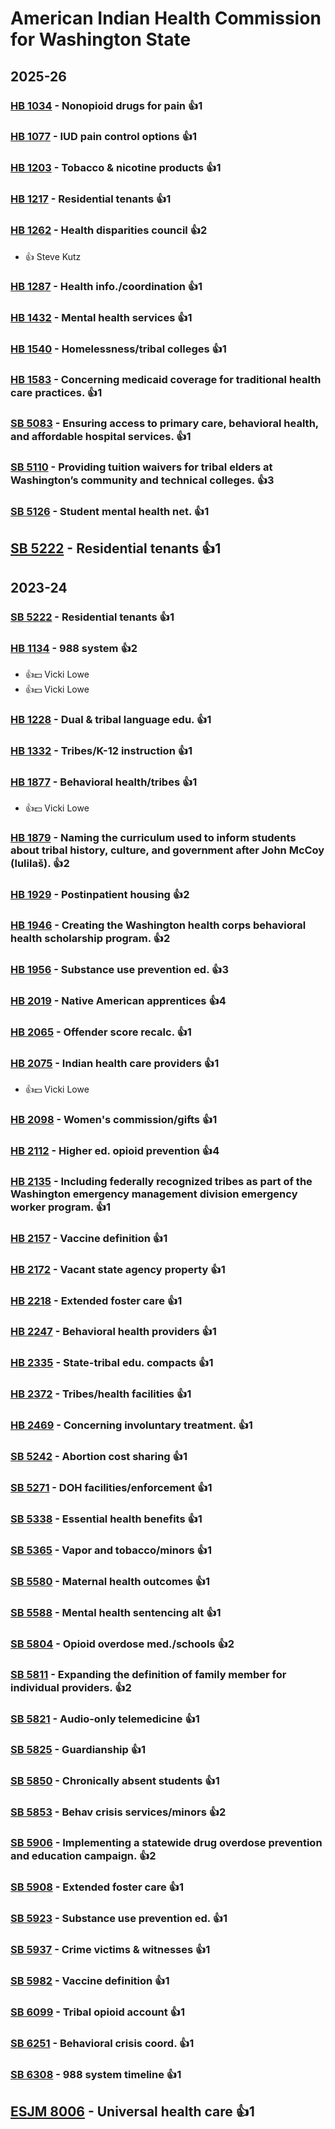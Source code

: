 # American Indian Health Commission for Washington State
## 2025-26

### [HB 1034](/bill/2025-26/hb/1034/) - Nonopioid drugs for pain 👍1  

### [HB 1077](/bill/2025-26/hb/1077/) - IUD pain control options 👍1  

### [HB 1203](/bill/2025-26/hb/1203/) - Tobacco & nicotine products 👍1  

### [HB 1217](/bill/2025-26/hb/1217/) - Residential tenants 👍1  

### [HB 1262](/bill/2025-26/hb/1262/) - Health disparities council 👍2  
* 👍 Steve Kutz

### [HB 1287](/bill/2025-26/hb/1287/) - Health info./coordination 👍1  

### [HB 1432](/bill/2025-26/hb/1432/) - Mental health services 👍1  

### [HB 1540](/bill/2025-26/hb/1540/) - Homelessness/tribal colleges 👍1  

### [HB 1583](/bill/2025-26/hb/1583/) - Concerning medicaid coverage for traditional health care practices. 👍1  

### [SB 5083](/bill/2025-26/sb/5083/) - Ensuring access to primary care, behavioral health, and affordable hospital services. 👍1  

### [SB 5110](/bill/2025-26/sb/5110/) - Providing tuition waivers for tribal elders at Washington’s community and technical colleges. 👍3  

### [SB 5126](/bill/2025-26/sb/5126/) - Student mental health net. 👍1  

## [SB 5222](/bill/2025-26/sb/5222/) - Residential tenants 👍1  

## 2023-24

### [SB 5222](/bill/2023-24/sb/5222/) - Residential tenants 👍1  

### [HB 1134](/bill/2023-24/hb/1134/) - 988 system 👍2  
* 👍💵 Vicki Lowe
* 👍💵 Vicki Lowe

### [HB 1228](/bill/2023-24/hb/1228/) - Dual & tribal language edu. 👍1  

### [HB 1332](/bill/2023-24/hb/1332/) - Tribes/K-12 instruction 👍1  

### [HB 1877](/bill/2023-24/hb/1877/) - Behavioral health/tribes 👍1  
* 👍💵 Vicki Lowe

### [HB 1879](/bill/2023-24/hb/1879/) - Naming the curriculum used to inform students about tribal history, culture, and government after John McCoy (lulilaš). 👍2  

### [HB 1929](/bill/2023-24/hb/1929/) - Postinpatient housing 👍2  

### [HB 1946](/bill/2023-24/hb/1946/) - Creating the Washington health corps behavioral health scholarship program. 👍2  

### [HB 1956](/bill/2023-24/hb/1956/) - Substance use prevention ed. 👍3  

### [HB 2019](/bill/2023-24/hb/2019/) - Native American apprentices 👍4  

### [HB 2065](/bill/2023-24/hb/2065/) - Offender score recalc. 👍1  

### [HB 2075](/bill/2023-24/hb/2075/) - Indian health care providers 👍1  
* 👍💵 Vicki Lowe

### [HB 2098](/bill/2023-24/hb/2098/) - Women's commission/gifts 👍1  

### [HB 2112](/bill/2023-24/hb/2112/) - Higher ed. opioid prevention 👍4  

### [HB 2135](/bill/2023-24/hb/2135/) - Including federally recognized tribes as part of the Washington emergency management division emergency worker program. 👍1  

### [HB 2157](/bill/2023-24/hb/2157/) - Vaccine definition 👍1  

### [HB 2172](/bill/2023-24/hb/2172/) - Vacant state agency property 👍1  

### [HB 2218](/bill/2023-24/hb/2218/) - Extended foster care 👍1  

### [HB 2247](/bill/2023-24/hb/2247/) - Behavioral health providers 👍1  

### [HB 2335](/bill/2023-24/hb/2335/) - State-tribal edu. compacts 👍1  

### [HB 2372](/bill/2023-24/hb/2372/) - Tribes/health facilities 👍1  

### [HB 2469](/bill/2023-24/hb/2469/) - Concerning involuntary treatment. 👍1  

### [SB 5242](/bill/2023-24/sb/5242/) - Abortion cost sharing 👍1  

### [SB 5271](/bill/2023-24/sb/5271/) - DOH facilities/enforcement 👍1  

### [SB 5338](/bill/2023-24/sb/5338/) - Essential health benefits 👍1  

### [SB 5365](/bill/2023-24/sb/5365/) - Vapor and tobacco/minors 👍1  

### [SB 5580](/bill/2023-24/sb/5580/) - Maternal health outcomes 👍1  

### [SB 5588](/bill/2023-24/sb/5588/) - Mental health sentencing alt 👍1  

### [SB 5804](/bill/2023-24/sb/5804/) - Opioid overdose med./schools 👍2  

### [SB 5811](/bill/2023-24/sb/5811/) - Expanding the definition of family member for individual providers. 👍2  

### [SB 5821](/bill/2023-24/sb/5821/) - Audio-only telemedicine 👍1  

### [SB 5825](/bill/2023-24/sb/5825/) - Guardianship 👍1  

### [SB 5850](/bill/2023-24/sb/5850/) - Chronically absent students 👍1  

### [SB 5853](/bill/2023-24/sb/5853/) - Behav crisis services/minors 👍2  

### [SB 5906](/bill/2023-24/sb/5906/) - Implementing a statewide drug overdose prevention and education campaign. 👍2  

### [SB 5908](/bill/2023-24/sb/5908/) - Extended foster care 👍1  

### [SB 5923](/bill/2023-24/sb/5923/) - Substance use prevention ed. 👍1  

### [SB 5937](/bill/2023-24/sb/5937/) - Crime victims & witnesses 👍1  

### [SB 5982](/bill/2023-24/sb/5982/) - Vaccine definition 👍1  

### [SB 6099](/bill/2023-24/sb/6099/) - Tribal opioid account 👍1  

### [SB 6251](/bill/2023-24/sb/6251/) - Behavioral crisis coord. 👍1  

### [SB 6308](/bill/2023-24/sb/6308/) - 988 system timeline 👍1  

## [ESJM 8006](/bill/2023-24/esjm/8006/) - Universal health care 👍1  
